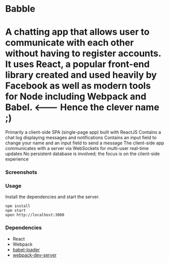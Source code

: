 # Babble
 A chatting app that allows user to communicate with each other without having to register accounts. It uses React, a popular front-end library created and used heavily by Facebook as well as modern tools for Node including Webpack and Babel. <--- Hence the clever name ;)
=====================

Primarily a client-side SPA (single-page app) built with ReactJS
Contains a chat log displaying messages and notifications
Contains an input field to change your name and an input field to send a message
The client-side app communicates with a server via WebSockets for multi-user real-time updates
No persistent database is involved; the focus is on the client-side experience

### Screenshots

### Usage

Install the dependencies and start the server.

```
npm install
npm start
open http://localhost:3000
```


### Dependencies

* React
* Webpack
* [babel-loader](https://github.com/babel/babel-loader)
* [webpack-dev-server](https://github.com/webpack/webpack-dev-server)
